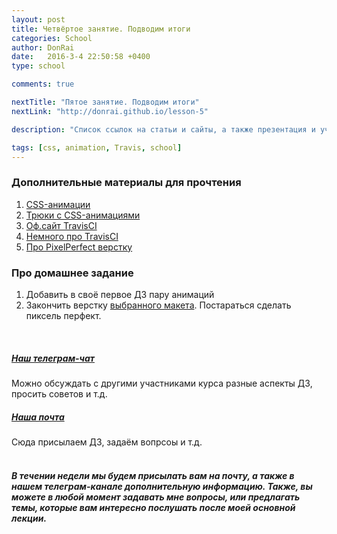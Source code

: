 ```yaml
---
layout: post
title: Четвёртое занятие. Подводим итоги
categories: School
author: DonRai
date:   2016-3-4 22:50:58 +0400
type: school

comments: true

nextTitle: "Пятое занятие. Подводим итоги"
nextLink: "http://donrai.github.io/lesson-5"

description: "Список ссылок на статьи и сайты, а также презентация и учебные материалы"

tags: [css, animation, Travis, school]
---
```


### Дополнительные материалы для прочтения
1. [CSS-анимации](https://learn.javascript.ru/css-transitions)
2. [Трюки с CSS-анимациями](https://habrahabr.ru/company/nordavind/blog/209462/)
3. [Оф.сайт TravisCI](https://travis-ci.org/)
4. [Немного про TravisCI](https://habrahabr.ru/post/140344/)
5. [Про PixelPerfect верстку](http://zencoder.ru/web-development/pixel-perfect/)

### Про домашнее задание
1. Добавить в своё первое ДЗ пару анимаций
2. Закончить верстку [выбранного макета](https://github.com/WFS-1/frontend-school/tree/master/psd). Постараться сделать пиксель перфект.

<br />

##### [Наш телеграм-чат](https://telegram.me/joinchat/AG4QLAbwzr8IJpVgeK65GQ)
Можно обсуждать с другими участниками курса разные аспекты ДЗ, просить советов и т.д.

##### [Наша почта](mailto:edu@weblime.ru)
Сюда присылаем ДЗ, задаём вопрсоы и т.д.
<br /><br />

##### В течении недели мы будем присылать вам на почту, а также в нашем телеграм-канале дополнительную информацию. Также, вы можете в любой момент задавать мне вопросы, или предлагать темы, которые вам интересно послушать после моей основной лекции.
